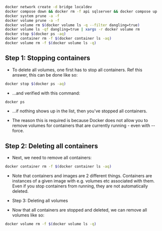 ```bash
docker network create -d bridge localdev 
docker compose down && docker rm -f api sqlserver && docker compose up -d
docker system prune -a -f
docker volume prune -a -f
docker volume rm $(docker volume ls -q --filter dangling=true)
docker volume ls -qf dangling=true | xargs -r docker volume rm
docker stop $(docker ps -aq)
docker container rm -f $(docker container ls -aq)
docker volume rm -f $(docker volume ls -q)
```
## Step 1: Stopping containers
+ To delete all volumes, one first has to stop all containers. Ref this answer, this can be done like so:
```bash
docker stop $(docker ps -aq)
```
+ ...and verified with this command:
```bash
docker ps
```
+ ...if nothing shows up in the list, then you've stopped all containers.

+ The reason this is required is because Docker does not allow you to remove volumes for containers that are currently running - even with --force.


## Step 2: Deleting all containers
+ Next, we need to remove all containers:
```bash
docker container rm -f $(docker container ls -aq)
```
+ Note that containers and images are 2 different things. Containers are instances of a given image with e.g. volumes etc associated with them. Even if you stop containers from running, they are not automatically deleted.

+ Step 3: Deleting all volumes
+ Now that all containers are stopped and deleted, we can remove all volumes like so:
```bash
docker volume rm -f $(docker volume ls -q)
```